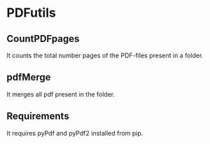 # PDFutils

## CountPDFpages
It counts the total number pages of the PDF-files present in a folder.

## pdfMerge
It merges all pdf present in the folder.

## Requirements
It requires pyPdf and pyPdf2 installed from pip.